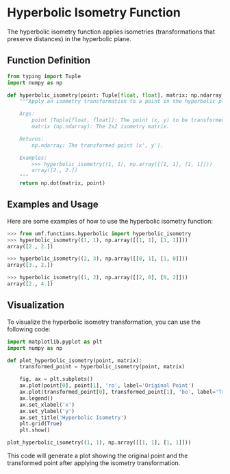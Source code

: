 # Hyperbolic Isometry Function

The hyperbolic isometry function applies isometries (transformations that
preserve distances) in the hyperbolic plane.

## Function Definition

```python
from typing import Tuple
import numpy as np

def hyperbolic_isometry(point: Tuple[float, float], matrix: np.ndarray) -> np.ndarray:
    """Apply an isometry transformation to a point in the hyperbolic plane.

    Args:
        point (Tuple[float, float]): The point (x, y) to be transformed.
        matrix (np.ndarray): The 2x2 isometry matrix.

    Returns:
        np.ndarray: The transformed point (x', y').

    Examples:
        >>> hyperbolic_isometry((1, 1), np.array([[1, 1], [1, 1]]))
        array([2., 2.])
    """
    return np.dot(matrix, point)
```

## Examples and Usage

Here are some examples of how to use the hyperbolic isometry function:

```python
>>> from umf.functions.hyperbolic import hyperbolic_isometry
>>> hyperbolic_isometry((1, 1), np.array([[1, 1], [1, 1]]))
array([2., 2.])

>>> hyperbolic_isometry((2, 3), np.array([[0, 1], [1, 0]]))
array([3., 2.])

>>> hyperbolic_isometry((1, 2), np.array([[2, 0], [0, 2]]))
array([2., 4.])
```

## Visualization

To visualize the hyperbolic isometry transformation, you can use the following
code:

```python
import matplotlib.pyplot as plt
import numpy as np

def plot_hyperbolic_isometry(point, matrix):
    transformed_point = hyperbolic_isometry(point, matrix)

    fig, ax = plt.subplots()
    ax.plot(point[0], point[1], 'ro', label='Original Point')
    ax.plot(transformed_point[0], transformed_point[1], 'bo', label='Transformed Point')
    ax.legend()
    ax.set_xlabel('x')
    ax.set_ylabel('y')
    ax.set_title('Hyperbolic Isometry')
    plt.grid(True)
    plt.show()

plot_hyperbolic_isometry((1, 1), np.array([[1, 1], [1, 1]]))
```

This code will generate a plot showing the original point and the transformed
point after applying the isometry transformation.
